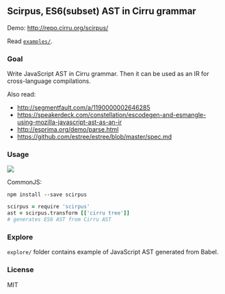 
Scirpus, ES6(subset) AST in Cirru grammar
------

Demo: http://repo.cirru.org/scirpus/

Read [`examples/`](https://github.com/Cirru/scirpus/tree/master/examples).

### Goal

Write JavaScript AST in Cirru grammar. Then it can be used as an IR for cross-language compilations.

Also read:

* http://segmentfault.com/a/1190000002646285
* https://speakerdeck.com/constellation/escodegen-and-esmangle-using-mozilla-javascript-ast-as-an-ir
* http://esprima.org/demo/parse.html
* https://github.com/estree/estree/blob/master/spec.md

### Usage

![](https://img.shields.io/npm/v/scirpus.svg)

CommonJS:

```text
npm install --save scirpus
```

```coffee
scirpus = require 'scirpus'
ast = scirpus.transform [['cirru tree']]
# generates ES6 AST from Cirru AST
```

### Explore

`explore/` folder contains example of JavaScript AST generated from Babel.

### License

MIT
